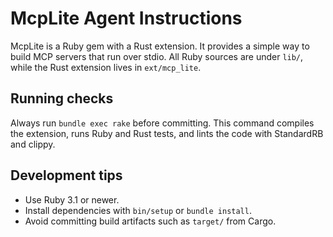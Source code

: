 # McpLite Agent Instructions

McpLite is a Ruby gem with a Rust extension. It provides a simple way to build MCP servers that run over stdio. All Ruby sources are under `lib/`, while the Rust extension lives in `ext/mcp_lite`.

## Running checks

Always run `bundle exec rake` before committing. This command compiles the extension, runs Ruby and Rust tests, and lints the code with StandardRB and clippy.

## Development tips

- Use Ruby 3.1 or newer.
- Install dependencies with `bin/setup` or `bundle install`.
- Avoid committing build artifacts such as `target/` from Cargo.

